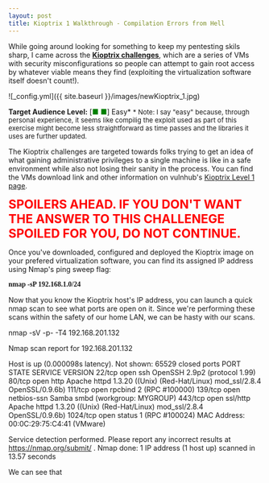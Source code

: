 ```yaml
---
layout: post
title: Kioptrix 1 Walkthrough - Compilation Errors from Hell
---
```


While going around looking for something to keep my pentesting skils sharp, I came across the __[Kioptrix challenges](http://www.kioptrix.com/blog/)__, which are a series of VMs with security misconfigurations so people can attempt to gain root access by whatever viable means they find (exploiting the virtualization software itself doesn't count!).

![_config.yml]({{ site.baseurl }}/images/newKioptrix_1.jpg)

__Target Audience Level:__ [<span style="color:green">■ ■</span>] Easy*
<font size="-1">* Note: I say "easy" because, through personal experience, it seems like compilig the exploit used as part of this exercise might become less straightforward as time passes and the libraries it uses are further updated.</font>

The Kioptrix challenges are targeted towards folks trying to get an idea of what gaining administrative privileges to a single machine is like in a safe environment while also not losing their sanity in the process. You can find the VMs download link and other information on vulnhub's [Kioptrix Level 1 page](https://www.vulnhub.com/entry/kioptrix-level-1-1,22/).

__<font style="color:red" size="+2">SPOILERS AHEAD. IF YOU DON'T WANT THE ANSWER TO THIS CHALLENEGE SPOILED FOR YOU, DO NOT CONTINUE.</font>__

Once you've downloaded, configured and deployed the Kioptrix image on your prefered virtualization software, you can find its assigned IP address using Nmap's ping sweep flag: 

__<font face="consolas">nmap -sP 192.168.1.0/24</font>__

Now that you know the Kioptrix host's IP address, you can launch a quick nmap scan to see what ports are open on it. Since we're performing these scans within the safety of our home LAN, we can be hasty with our scans.

<span styel="font-family: 'Consolas'"> nmap -sV -p- -T4 192.168.201.132 </span>

Nmap scan report for 192.168.201.132

Host is up (0.000098s latency).
Not shown: 65529 closed ports
PORT     STATE SERVICE     VERSION
22/tcp   open  ssh         OpenSSH 2.9p2 (protocol 1.99)
80/tcp   open  http        Apache httpd 1.3.20 ((Unix)  (Red-Hat/Linux) mod_ssl/2.8.4 OpenSSL/0.9.6b)
111/tcp  open  rpcbind     2 (RPC #100000)
139/tcp  open  netbios-ssn Samba smbd (workgroup: MYGROUP)
443/tcp  open  ssl/http    Apache httpd 1.3.20 ((Unix)  (Red-Hat/Linux) mod_ssl/2.8.4 OpenSSL/0.9.6b)
1024/tcp open  status      1 (RPC #100024)
MAC Address: 00:0C:29:75:C4:41 (VMware)

Service detection performed. Please report any incorrect results at https://nmap.org/submit/ .
Nmap done: 1 IP address (1 host up) scanned in 13.57 seconds

We can see that
